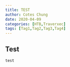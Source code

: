 ```yaml
---
title: TEST
author: Cotes Chung
date: 2020-04-09 
categories: [HTB,Traverxec]
tags: [Tag1,Tag2,Tag3,Tag4]
---
```



## Test

```
test

````

